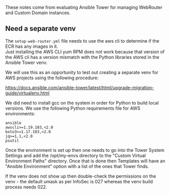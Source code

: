 These notes come from evaluating Ansible Tower for managing WebRouter and Custom Domain instances.

## Need a separate venv

The `setup-web-router.yml` file needs to use the aws cli to determine if the ECR has any images in it.  
Just installing the AWS CLI yum RPM does not work because that version of the AWS cli has a version 
mismatch with the Python libraries stored in the Ansible Tower venv.

We will use this as an opportunity to test out creating a separate venv for AWS projects using the 
following procedure:

https://docs.ansible.com/ansible-tower/latest/html/upgrade-migration-guide/virtualenv.html

We did need to install gcc on the system in order for Python to build local versions.  We use the following Python requirements file for AWS environments:

```
ansible
awscli>=1.19.103,<2.0
boto3>=1.17.103,<2.0
jq>=1.1,<2.0
psutil
```

Once the environment is set up then one needs to go into the Tower System Settings and add the /opt/my-envs directory to the "Custom Virtual Environment Paths" directory.  Once that is done then Templates will have an "Ansible Environment" option with a list of the ones that Tower finds.  

If the venv does not show up then double-check the permissions on the venv -
the default umask as per InfoSec is 027 whereas the venv build process needs
022.



